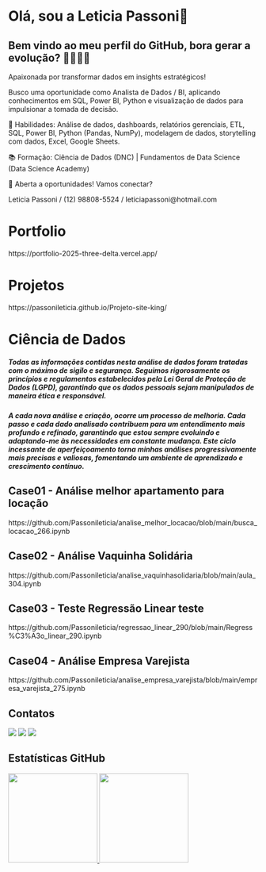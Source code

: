 # Olá, sou a Leticia Passoni👋
## Bem vindo ao meu perfil do GitHub,  bora gerar a evolução? 👩‍💻👨‍💻 

<p>Apaixonada por transformar dados em insights estratégicos!</p>
 
<p>Busco uma oportunidade como Analista de Dados / BI, aplicando conhecimentos em SQL, Power BI, Python e visualização de dados para impulsionar a tomada de decisão.</p>

<p>🎯 Habilidades: Análise de dados, dashboards, relatórios gerenciais, ETL, SQL, Power BI, Python (Pandas, NumPy), modelagem de dados, storytelling com dados, Excel, Google Sheets.</p>

<p>📚 Formação: Ciência de Dados (DNC) | Fundamentos de Data Science (Data Science Academy)</p>

<p>🚀 Aberta a oportunidades! Vamos conectar?</p>

<p>Leticia Passoni / (12) 98808-5524 / leticiapassoni@hotmail.com </p>

# Portfolio
<p> https://portfolio-2025-three-delta.vercel.app/ </p>

# Projetos
<p> https://passonileticia.github.io/Projeto-site-king/ </p>


# Ciência de Dados 
<h5> Todas as informações contidas nesta análise de dados foram tratadas com o máximo de sigilo e segurança. Seguimos rigorosamente os princípios e regulamentos estabelecidos pela Lei Geral de Proteção de Dados (LGPD), garantindo que os dados pessoais sejam manipulados de maneira ética e responsável.  </h5>

<h5> A cada nova análise e criação, ocorre um processo de melhoria. Cada passo e cada dado analisado contribuem para um entendimento mais profundo e refinado, garantindo que estou sempre evoluindo e adaptando-me às necessidades em constante mudança. Este ciclo incessante de aperfeiçoamento torna minhas análises progressivamente mais precisas e valiosas, fomentando um ambiente de aprendizado e crescimento contínuo.</h5>

<h2> Case01 - Análise melhor apartamento para locação </h2>
<p>https://github.com/Passonileticia/analise_melhor_locacao/blob/main/busca_locacao_266.ipynb</p>

<h2> Case02 - Análise Vaquinha Solidária </h2>
<p> https://github.com/Passonileticia/analise_vaquinhasolidaria/blob/main/aula_304.ipynb </p>

<h2> Case03 - Teste Regressão Linear teste </h2>
<p> https://github.com/Passonileticia/regressao_linear_290/blob/main/Regress%C3%A3o_linear_290.ipynb </p>

<h2> Case04 - Análise Empresa Varejista </h2>
<p>https://github.com/Passonileticia/analise_empresa_varejista/blob/main/empresa_varejista_275.ipynb </p>


<!--
# Ferramentas e Tecnologias 
<div class="image-container">
<img loading="lazy" src="https://cdn.jsdelivr.net/gh/devicons/devicon/icons/git/git-original.svg" width="40" height="40"/>
<img src="https://cdn.jsdelivr.net/gh/devicons/devicon@latest/icons/github/github-original-wordmark.svg" width="40" height="40"/>
<img src="https://cdn.jsdelivr.net/gh/devicons/devicon@latest/icons/canva/canva-original.svg" width="40" height="40" />
</div>

# Estou Aprendendo
<div class="image-container">
<img src="https://cdn.jsdelivr.net/gh/devicons/devicon@latest/icons/html5/html5-original.svg"  width="40" height="40"/>
<img src="https://cdn.jsdelivr.net/gh/devicons/devicon@latest/icons/css3/css3-original.svg"  width="40" height="40"/>
<img src="https://cdn.jsdelivr.net/gh/devicons/devicon@latest/icons/nodejs/nodejs-original-wordmark.svg"  width="40" height="40" />
<img src="https://cdn.jsdelivr.net/gh/devicons/devicon@latest/icons/javascript/javascript-plain.svg"  width="40" height="40"/>
</div>  -->

## Contatos
<div>
<a href="https://instagram.com/passonileticia" target="_blank"><img loading="lazy" src="https://img.shields.io/badge/-Instagram-%23E4405F?style=for-the-badge&logo=instagram&logoColor=white" target="_blank"></a>
<a href = "mailto:passonialeticia@gmail.com"><img loading="lazy" src="https://img.shields.io/badge/Gmail-D14836?style=for-the-badge&logo=gmail&logoColor=white" target="_blank"></a>
<a href="https://www.linkedin.com/in/leticiapassoni1997/" target="_blank"><img loading="lazy" src="https://img.shields.io/badge/-LinkedIn-%230077B5?style=for-the-badge&logo=linkedin&logoColor=white" target="_blank"></a>   
</div>

## Estatísticas GitHub


<div>
  <a href="https://github.com/Passonileticia" class="image-container">
    <img loading="lazy" height="180em" src="https://github-readme-stats.vercel.app/api/top-langs/?username=Passonileticia&layout=compact&langs_count=7&theme=dracula"/>
    <img loading="lazy" height="180em" src="https://github-readme-stats.vercel.app/api?username=Passonileticia&show_icons=true&theme=dracula&include_all_commits=true&count_private=true"/>
  </a>
</div>



